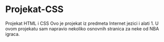 # Projekat-CSS
Projekat HTML i CSS
Ovo je projekat iz predmeta Internet jezici i alati 1.
U ovom projekatu sam napravio nekoliko osnovnih stranica za neke od NBA igraca.
